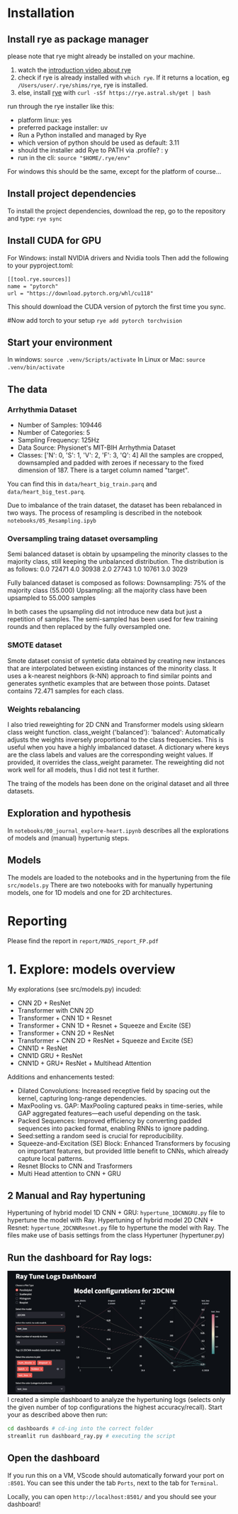 
# Installation

## Install rye as package manager
please note that rye might already be installed on your machine.
1. watch the [introduction video about rye](https://rye.astral.sh/guide/)
2. check if rye is already installed with `which rye`. If it returns a location, eg `/Users/user/.rye/shims/rye`, rye is installed.
3. else, install [rye](https://rye.astral.sh/) with `curl -sSf https://rye.astral.sh/get | bash`

run through the rye installer like this:
- platform linux: yes
- preferred package installer: uv
- Run a Python installed and managed by Rye
- which version of python should be used as default: 3.11
- should the installer add Rye to PATH via .profile? : y
- run in the cli: `source "$HOME/.rye/env"`

For windows this should be the same, except for the platform of course...

## Install project dependencies

To install the project dependencies, download the rep, go to the repository and type:
`rye sync`

## Install CUDA for GPU 
For Windows: install NVIDIA drivers and Nvidia tools
Then add the following to your pyproject.toml:
```
[[tool.rye.sources]]
name = "pytorch"
url = "https://download.pytorch.org/whl/cu118"
```
This should download the CUDA version of pytorch the first time you sync.

#Now add torch to your setup
`rye add pytorch torchvision`

## Start your environment
In windows:
`source .venv/Scripts/activate`
In Linux or Mac:
`source .venv/bin/activate`


## The data
### Arrhythmia Dataset

- Number of Samples: 109446
- Number of Categories: 5
- Sampling Frequency: 125Hz
- Data Source: Physionet's MIT-BIH Arrhythmia Dataset
- Classes: ['N': 0, 'S': 1, 'V': 2, 'F': 3, 'Q': 4]
All the samples are cropped, downsampled and padded with zeroes if necessary to the fixed dimension of 187. There is a target column named "target".

You can find this in `data/heart_big_train.parq` and `data/heart_big_test.parq`.

Due to imbalance of the train dataset, the dataset has been rebalanced in two ways.
The process of resampling is described in the notebook `notebooks/05_Resampling.ipyb`

### Oversampling traing dataset oversampling
Semi balanced dataset is obtain by upsampeling the minority classes to the majority class, still keeping the unbalanced distribution.
The distribution is as follows:
0.0    72471
4.0    30938
2.0    27743
1.0    10761
3.0     3029

Fully balanced dataset is composed as follows:
Downsampling: 75% of the majority class (55.000) 
Upsampling: all the majority class have been upsampled to 55.000 samples

In both cases the upsampling did not introduce new data but just a repetition of samples.
The semi-sampled has been used for few training rounds and then replaced by the fully oversampled one.

### SMOTE dataset
Smote dataset consist of syntetic data obtained by creating new instances that are interpolated between existing instances of the minority class. It uses a k-nearest neighbors (k-NN) approach to find similar points and generates synthetic examples that are between those points.
Dataset contains 72.471 samples for each class.

### Weights rebalancing
I also tried reweighting for 2D CNN and Transformer models using sklearn class weight function.
class_weight ('balanced'): 'balanced': Automatically adjusts the weights inversely proportional to the class frequencies. This is useful when you have a highly imbalanced dataset. A dictionary where keys are the class labels and values are the corresponding weight values. If provided, it overrides the class_weight parameter.
The reweighting did not work well for all models, thus I did not test it further.

The traing of the models has been done on the original dataset and all three datasets.


## Exploration and hypothesis
In `notebooks/00_journal_explore-heart.ipynb` describes all the explorations of models and (manual) hypertunig steps.

## Models
The models are loaded to the notebooks and in the hypertuning from the file `src/models.py`
There are two notebooks with for manually hypertuning models, one for 1D models and one for 2D architectures. 

# Reporting
Please find the report in `report/MADS_report_FP.pdf`

# 1. Explore: models overview
My explorations (see src/models.py) incuded:
- CNN 2D + ResNet
- Transformer with CNN 2D
- Transformer + CNN 1D + Resnet
- Transformer + CNN 1D + Resnet + Squeeze and Excite (SE)
- Transformer + CNN 2D + ResNet
- Transformer + CNN 2D + ResNet + Squeeze and Excite (SE)
- CNN1D + ResNet
- CNN1D GRU + ResNet
- CNN1D + GRU+ ResNet + Multihead Attention

Additions and enhancements tested:
- Dilated Convolutions: Increased receptive field by spacing out the kernel, capturing long-range dependencies.
- MaxPooling vs. GAP: MaxPooling captured peaks in time-series, while GAP aggregated features—each useful depending on the task.
- Packed Sequences: Improved efficiency by converting padded sequences into packed format, enabling RNNs to ignore padding.
- Seed:setting a random seed is crucial for reproducibility.
- Squeeze-and-Excitation (SE) Block: Enhanced Transformers by focusing on important features, but provided little benefit to CNNs, which already capture local patterns.
- Resnet Blocks to CNN and Trasformers
- Multi Head attention to CNN + GRU

## 2 Manual and Ray hypertuning

Hypertuning of hybrid model 1D CNN + GRU: `hypertune_1DCNNGRU.py` file to hypertune the model with Ray. 
Hypertuning of hybrid model 2D CNN + Resnet: `hypertune_2DCNNResnet.py` file to hypertune the model with Ray. 
The files make use of basis settings from the class Hypertuner (hypertuner.py)


## Run the dashboard for Ray logs:

![Dashboard for data visualization of best models in Ray Tune logs](report/img/dashboard_ray.png)
I created a simple dashboard to analyze the hypertuning logs (selects only the given number of top configurations the highest accuracy/recall).
Start your as described above then run:
```bash
cd dashboards # cd-ing into the correct folder
streamlit run dashboard_ray.py # executing the script
```

## Open the dashboard
If you run this on a VM, VScode should automatically forward your port on `:8501`. You can see this under the tab `Ports`, next to the tab for `Terminal`.

Locally, you can open `http://localhost:8501/` and you should see your dashboard!


